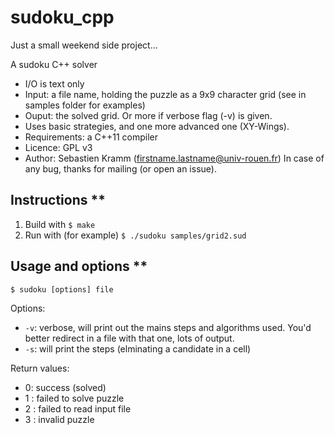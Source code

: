 # sudoku_cpp

Just a small weekend side project...

A sudoku C++ solver

* I/O is text only
 * Input: a file name, holding the puzzle as a 9x9 character grid (see in samples folder for examples)
 * Ouput: the solved grid. Or more if verbose flag (-v) is given.
* Uses basic strategies, and one more advanced one (XY-Wings).
* Requirements: a C++11 compiler
* Licence: GPL v3
* Author: Sebastien Kramm (firstname.lastname@univ-rouen.fr)
In case of any bug, thanks for mailing (or open an issue).

## Instructions **

1. Build with `$ make`
2. Run with (for example) `$ ./sudoku samples/grid2.sud`

## Usage and options **

`$ sudoku [options] file`

Options:

* `-v`: verbose, will print out the mains steps and algorithms used. You'd better redirect in a file with that one, lots of output.
* `-s`: will print the steps (elminating a candidate in a cell)

Return values:

* 0: success (solved)
* 1 : failed to solve puzzle
* 2 : failed to read input file
* 3 : invalid puzzle
